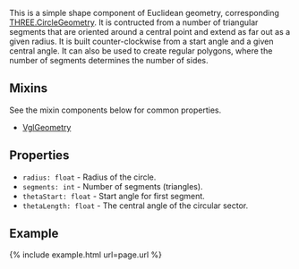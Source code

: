 This is a simple shape component of Euclidean geometry, corresponding [THREE.CircleGeometry](https://threejs.org/docs/index.html#api/geometries/CircleGeometry). It is contructed from a number of triangular segments that are oriented around a central point and extend as far out as a given radius. It is built counter-clockwise from a start angle and a given central angle. It can also be used to create regular polygons, where the number of segments determines the number of sides.

## Mixins
See the mixin components below for common properties.
* [VglGeometry](vgl-geometry)

## Properties
* `radius: float` - Radius of the circle.
* `segments: int` - Number of segments (triangles).
* `thetaStart: float` - Start angle for first segment.
* `thetaLength: float` - The central angle of the circular sector.

## Example
{% include example.html url=page.url %}
